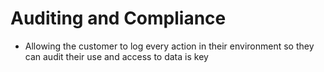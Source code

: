 # Auditing and Compliance

* Allowing the customer to log every action in their environment so they can audit their use and access to data is key&#x20;
